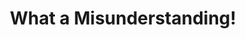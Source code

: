 ---
ee_id_thing: '55'
site: '1'
type: '2'
inv_num: 2009-046
url: 2009-046-what-a-misunderstanding-art
title: What a Misunderstanding!
year: '2014'
display_year: '2009'
medium: Tumblr/artist software
dims: ''
pitch: "​New Yorker “Caption This Cartoon” contest always captioned with the phrase
  “What a misunderstanding!”. Updated every week automatically."
ps: ''
live_url: http://www.what-a-misunderstanding.com/
related: "[4409] [2013-141-the-source-issue-10-what-a-misunderstanding] 2013-141 The
  Source  Issue #10: What a misunderstanding!"
youtube: ''
related_code: https://github.com/coryarcangel/What-a-Misunderstanding
imgs: what-a-mistunderstanding-2009-046-digital-database-ih.jpg
subheading: ''
download: ''
add_credit: ''
commission: ''
layout: things-i-made
---